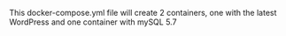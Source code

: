 This docker-compose.yml file will create 2 containers, one with the latest WordPress and one container with mySQL 5.7
